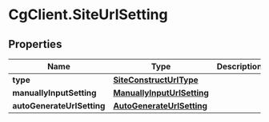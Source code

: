 # CgClient.SiteUrlSetting

## Properties

Name | Type | Description | Notes
------------ | ------------- | ------------- | -------------
**type** | [**SiteConstructUrlType**](SiteConstructUrlType.md) |  | [optional] 
**manuallyInputSetting** | [**ManuallyInputUrlSetting**](ManuallyInputUrlSetting.md) |  | [optional] 
**autoGenerateUrlSetting** | [**AutoGenerateUrlSetting**](AutoGenerateUrlSetting.md) |  | [optional] 


